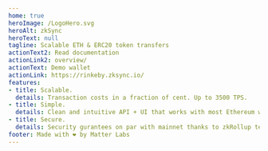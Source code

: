 ```yaml
---
home: true
heroImage: /LogoHero.svg
heroAlt: zkSync
heroText: null
tagline: Scalable ETH & ERC20 token transfers
actionText2: Read documentation
actionLink2: overview/
actionText: Demo wallet
actionLink: https://rinkeby.zksync.io/
features:
- title: Scalable.
  details: Transaction costs in a fraction of cent. Up to 3500 TPS.
- title: Simple.
  details: Clean and intuitive API + UI that works with most Ethereum wallets.
- title: Secure.
  details: Security gurantees on par with mainnet thanks to zkRollup technology.
footer: Made with ❤️ by Matter Labs
---
```

